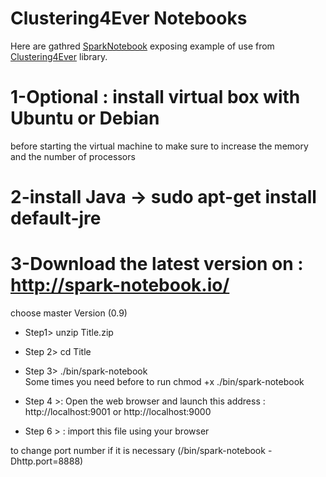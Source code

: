 # Clustering4Ever Notebooks

Here are gathred [SparkNotebook](https://github.com/spark-notebook/spark-notebook) exposing example of use from [Clustering4Ever](https://github.com/Clustering4Ever/Clustering4Ever) library.


# 1-Optional : install  virtual box with Ubuntu or Debian
before starting the virtual machine to make sure to increase the memory and the number of processors
# 2-install Java  -> sudo apt-get install default-jre

# 3-Download the latest version on : http://spark-notebook.io/
choose master Version (0.9)
* Step1> unzip Title.zip
* Step 2> cd Title
* Step 3> ./bin/spark-notebook    
  Some times you need before to run chmod +x ./bin/spark-notebook

* Step 4 >: Open the web browser and launch this address : http://localhost:9001
  or
  http://localhost:9000
  
* Step 6 > : import this file using your browser 

to change port number if it is necessary
(/bin/spark-notebook -Dhttp.port=8888)
